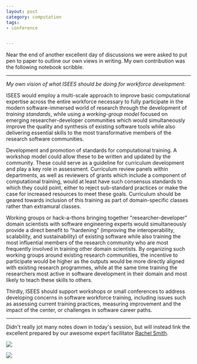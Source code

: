 ```yaml
---
layout: post
category: computation
tags: 
- conference


---
```



Near the end of another excellent day of discussions we were asked to put pen to paper to outline our own views in writing.  My own contribution was the following notebook scribble.  



------------

_My own vision of what ISEES should be doing for workforce development:_

ISEES would employ a multi-scale approach to improve basic computational expertise across the entire workforce necessary to fully participate in the modern software-immersed world of research through the development of _training standards_, while using a _working-group model_ focused on emerging researcher-developer communities which would simultaneously improve the quality and synthesis of existing software tools while also delivering essential skills to the most transformative members of the research software communities.   

Development and promotion of standards for computational training.  A workshop model could allow these to be written and updated by the community. These could serve as a guideline for curriculum development and play a key role in assessment.  Curriculum review panels within departments, as well as reviewers of grants which include a component of computational training, would at least have such consensus standards to which they could point, either to reject sub-standard practices or make the case for increased resources to meet these goals.  Curriculum should be geared towards inclusion of this training as part of domain-specific classes rather than extramural classes.  

Working groups or hack-a-thons bringing together "researcher-developer" domain scientists with software engineering experts would simultaneously provide a direct benefit to "hardening" (improving the interoperability, scalability, and sustainability) of existing software while also training the most influential members of the research community who are most frequently involved in training other domain scientists.  By organizing such working groups around existing research communities, the incentive to participate would be higher as the outputs would be more directly aligned with existing research programmes, while at the same time training the researchers most active in software development in their domain and most likely to teach these skills to others.  

Thirdly, ISEES should support workshops or small conferences to address developing concerns in software workforce training, including issues such as assessing current training practices, measuring improvement and the impact of the center, or challenges in software career paths.  


----------------


Didn't really jot many notes down in today's session, but will instead link the excellent prepared by our awesome expert facilitator [Rachel Smith](https://twitter.com/ninmah).  

![](http://farm4.staticflickr.com/3807/9727344142_8d449003a7_c.jpg)




![](http://farm4.staticflickr.com/3727/9724949449_a5a7998b6c_c.jpg)



